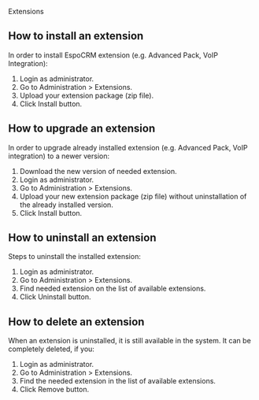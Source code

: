Extensions

## How to install an extension

In order to install EspoCRM extension (e.g. Advanced Pack, VoIP Integration):

1. Login as administrator.
2. Go to Administration > Extensions.
3. Upload your extension package (zip file).
4. Click Install button.


## How to upgrade an extension

In order to upgrade already installed extension (e.g. Advanced Pack, VoIP integration) to a newer version:

1. Download the new version of needed extension.
2. Login as administrator.
3. Go to Administration > Extensions.
4. Upload your new extension package (zip file) without uninstallation of the already installed version.
5. Click Install button.


## How to uninstall an extension

Steps to uninstall the installed extension:

1. Login as administrator.
2. Go to Administration > Extensions.
3. Find needed extension on the list of available extensions.
4. Click Uninstall button.


## How to delete an extension

When an extension is uninstalled, it is still available in the system. It can be completely deleted, if you:

1. Login as administrator.
2. Go to Administration > Extensions.
3. Find the needed extension in the list of available extensions.
4. Click Remove button.
